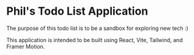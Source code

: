 # Phil's Todo List Application

The purpose of this todo list is to be a sandbox for exploring new tech :) 

This application is intended to be built using React, Vite, Tailwind, and Framer Motion.
